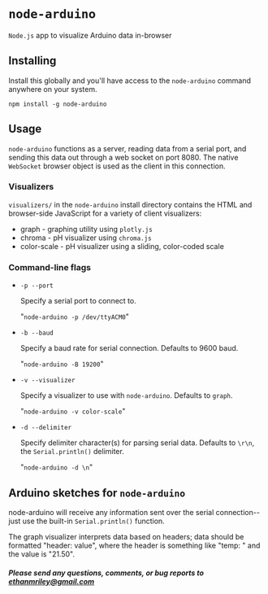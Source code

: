 # ```node-arduino```
```Node.js``` app to visualize Arduino data in-browser

## Installing

Install this globally and you'll have access to the ```node-arduino``` command anywhere on your system.

```npm install -g node-arduino```


## Usage
```node-arduino``` functions as a server, reading data from a serial port, and sending this data out through a web socket on port 8080.
The native ```WebSocket``` browser object is used as the client in this connection.

### Visualizers

```visualizers/``` in the ```node-arduino``` install directory contains the HTML and browser-side JavaScript for a variety of client visualizers:
* graph - graphing utility using ```plotly.js```
* chroma - pH visualizer using ```chroma.js```
* color-scale - pH visualizer using a sliding, color-coded scale


### Command-line flags

* ```-p --port```

   Specify a serial port to connect to.

   "```node-arduino -p /dev/ttyACM0```"

* ```-b --baud```

   Specify a baud rate for serial connection. Defaults to 9600 baud.

   "```node-arduino -B 19200```"

* ```-v --visualizer```

   Specify a visualizer to use with ```node-arduino```. Defaults to ```graph```.

   "```node-arduino -v color-scale```"

* ```-d --delimiter```

   Specify delimiter character(s) for parsing serial data. Defaults to ```\r\n```, the ```Serial.println()``` delimiter. 

   "```node-arduino -d \n```"

## Arduino sketches for ```node-arduino```

node-arduino will receive any information sent over the serial connection--just use the built-in ```Serial.println()``` function.

The graph visualizer interprets data based on headers; data should be formatted "header: value", where the header is something like "temp: " and the value is "21.50".


##### Please send any questions, comments, or bug reports to ethanmriley@gmail.com
